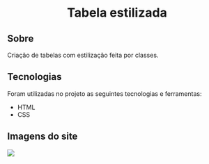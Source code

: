 <h1 align="center" id="top">Tabela estilizada</h1>

<h2>Sobre </h2>

<p>Criação de tabelas com estilização feita por classes.</p>

<h2>Tecnologias </h2>

Foram utilizadas no projeto as seguintes tecnologias e ferramentas:

* HTML
* CSS

 <h2>Imagens do site</h2>
 <img src="https://user-images.githubusercontent.com/93088559/167714105-c302a682-926c-4d74-8f4d-9b2e9971baab.png" />
